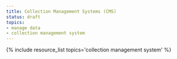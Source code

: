 ```yaml
---
title: Collection Management Systems (CMS)
status: draft
topics:
- manage data
- collection management system
---
```

{% include resource_list topics='collection management system' %}